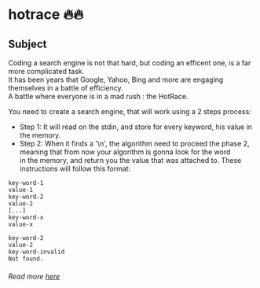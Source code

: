 # hotrace 🔥🔥
## Subject
Coding a search engine is not that hard, but coding an efficent one, is a far more complicated task.  
It has been years that Google, Yahoo, Bing and more are engaging themselves in a battle of efficiency.  
A battle where everyone is in a mad rush : the HotRace.

You need to create a search engine, that will work using a 2 steps process:
* Step 1: It will read on the stdin, and store for every keyword, his value in the memory.  
* Step 2: When it finds a '\n', the algorithm need to proceed the phase 2, meaning that from now your algorithm is gonna look for the word  
in the memory, and return you the value that was attached to.
These instructions will follow this format:  
```
key-word-1
value-1
key-word-2
value-2
[...]
key-word-x
value-x

key-word-2
value-2
key-word-invalid
Not found.
```
###### Read more [here](https://cdn.intra.42.fr/pdf/pdf/36001/fr.subject.pdf)
